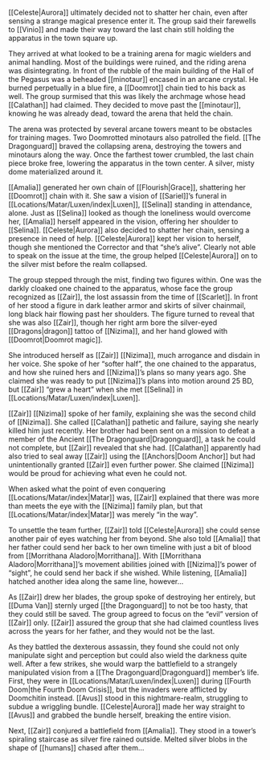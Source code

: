 [[Celeste|Aurora]] ultimately decided not to shatter her chain, even after sensing a strange magical presence enter it. The group said their farewells to [[Vinio]] and made their way toward the last chain still holding the apparatus in the town square up.

They arrived at what looked to be a training arena for magic wielders and animal handling. Most of the buildings were ruined, and the riding arena was disintegrating. In front of the rubble of the main building of the Hall of the Pegasus was a beheaded [[minotaur]] encased in an arcane crystal. He burned perpetually in a blue fire, a [[Doomrot]] chain tied to his back as well. The group surmised that this was likely the archmage whose head [[Calathan]] had claimed. They decided to move past the [[minotaur]], knowing he was already dead, toward the arena that held the chain.

The arena was protected by several arcane towers meant to be obstacles for training mages. Two Doomrotted minotaurs also patrolled the field. [[The Dragonguard]] braved the collapsing arena, destroying the towers and minotaurs along the way. Once the farthest tower crumbled, the last chain piece broke free, lowering the apparatus in the town center. A silver, misty dome materialized around it. 

[[Amalia]] generated her own chain of [[Flourish|Grace]], shattering her [[Doomrot]] chain with it. She saw a vision of [[Sariel]]’s funeral in [[Locations/Matar/Luxen/index|Luxen]], [[Selina]] standing in attendance, alone. Just as [[Selina]] looked as though the loneliness would overcome her, [[Amalia]] herself appeared in the vision, offering her shoulder to [[Selina]]. [[Celeste|Aurora]] also decided to shatter her chain, sensing a presence in need of help. [[Celeste|Aurora]] kept her vision to herself, though she mentioned the Corrector and that “she’s alive”. Clearly not able to speak on the issue at the time, the group helped [[Celeste|Aurora]] on to the silver mist before the realm collapsed.

 The group stepped through the mist, finding two figures within. One was the darkly cloaked one chained to the apparatus, whose face the group recognized as [[Zair]], the lost assassin from the time of [[Scarlet]]. In front of her stood a figure in dark leather armor and skirts of silver chainmail, long black hair flowing past her shoulders. The figure turned to reveal that she was also [[Zair]], though her right arm bore the silver-eyed [[Dragons|dragon]] tattoo of [[Nizima]], and her hand glowed with [[Doomrot|Doomrot magic]]. 

She introduced herself as [[Zair]] [[Nizima]], much arrogance and disdain in her voice. She spoke of her “softer half”, the one chained to the apparatus, and how she ruined hers and [[Nizima]]’s plans so many years ago. She claimed she was ready to put [[Nizima]]’s plans into motion around 25 BD, but [[Zair]] “grew a heart” when she met [[Selina]] in [[Locations/Matar/Luxen/index|Luxen]]. 

[[Zair]] [[Nizima]] spoke of her family, explaining she was the second child of [[Nizima]]. She called [[Calathan]] pathetic and failure, saying she nearly killed him just recently. Her brother had been sent on a mission to defeat a member of the Ancient [[The Dragonguard|Dragonguard]], a task he could not complete, but [[Zair]] revealed that she had. [[Calathan]] apparently had also tried to seal away [[Zair]] using the [[Anchors|Doom Anchor]] but had unintentionally granted [[Zair]] even further power. She claimed [[Nizima]] would be proud for achieving what even he could not. 

When asked what the point of even conquering [[Locations/Matar/index|Matar]] was, [[Zair]] explained that there was more than meets the eye with the [[Nizima]] family plan, but that [[Locations/Matar/index|Matar]] was merely “in the way”. 

To unsettle the team further, [[Zair]] told [[Celeste|Aurora]] she could sense another pair of eyes watching her from beyond. She also told [[Amalia]] that her father could send her back to her own timeline with just a bit of blood from [[Morrithana Aladoro|Morrithana]]. With [[Morrithana Aladoro|Morrithana]]’s movement abilities joined with [[Nizima]]’s power of “sight”, he could send her back if she wished. While listening, [[Amalia]] hatched another idea along the same line, however… 

As [[Zair]] drew her blades, the group spoke of destroying her entirely, but [[Duma Van]] sternly urged [[the Dragonguard]] to not be too hasty, that they could still be saved. The group agreed to focus on the “evil” version of [[Zair]] only. [[Zair]] assured the group that she had claimed countless lives across the years for her father, and they would not be the last.

As they battled the dexterous assassin, they found she could not only manipulate sight and perception but could also wield the darkness quite well. After a few strikes, she would warp the battlefield to a strangely manipulated vision from a [[The Dragonguard|Dragonguard]] member’s life. First, they were in [[Locations/Matar/Luxen/index|Luxen]] during [[Fourth Doom|the Fourth Doom Crisis]], but the invaders were afflicted by Doomchitin instead. [[Avus]] stood in this nightmare-realm, struggling to subdue a wriggling bundle. [[Celeste|Aurora]] made her way straight to [[Avus]] and grabbed the bundle herself, breaking the entire vision. 

Next, [[Zair]] conjured a battlefield from [[Amalia]]. They stood in a tower’s spiraling staircase as silver fire rained outside. Melted silver blobs in the shape of [[humans]] chased after them… 
